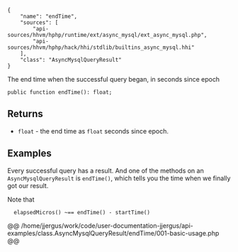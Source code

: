 ``` yamlmeta
{
    "name": "endTime",
    "sources": [
        "api-sources/hhvm/hphp/runtime/ext/async_mysql/ext_async_mysql.php",
        "api-sources/hhvm/hphp/hack/hhi/stdlib/builtins_async_mysql.hhi"
    ],
    "class": "AsyncMysqlQueryResult"
}
```




The end time when the successful query began, in seconds since epoch




``` Hack
public function endTime(): float;
```




## Returns




+ ` float ` - the end time as `` float `` seconds since epoch.




## Examples




Every successful query has a result. And one of the methods on an ` AsyncMysqlQueryResult ` is `` endTime() ``, which tells you the time when we finally got our result.




Note that




```
  elapsedMicros() ~== endTime() - startTime()
```







@@ /home/jjergus/work/code/user-documentation-jjergus/api-examples/class.AsyncMysqlQueryResult/endTime/001-basic-usage.php @@
<!-- HHAPIDOC -->

